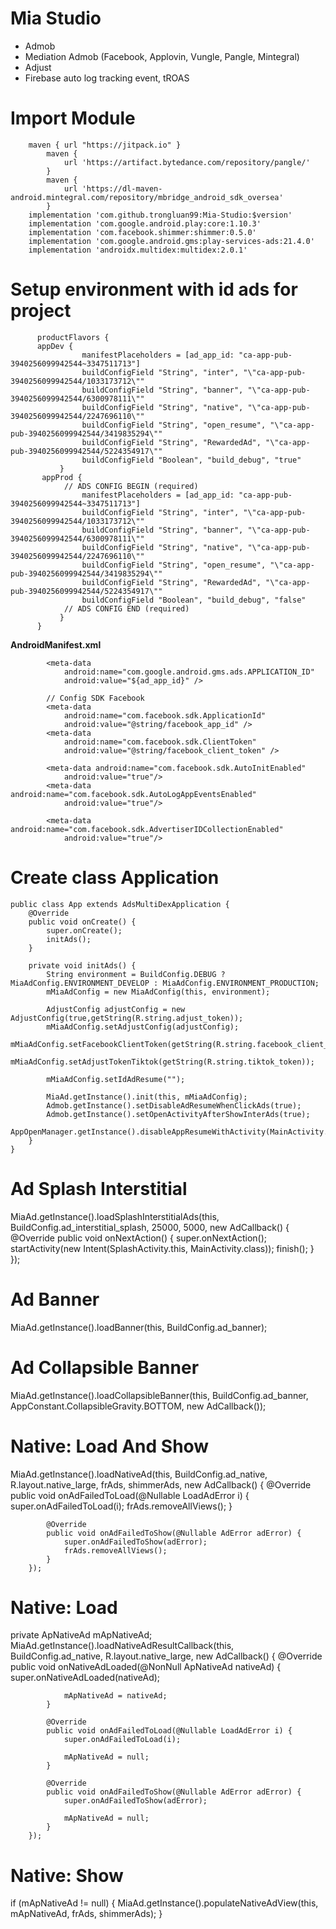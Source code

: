 # Mia Studio
- Admob
- Mediation Admob (Facebook, Applovin, Vungle, Pangle, Mintegral)
- Adjust
- Firebase auto log tracking event, tROAS
# Import Module
~~~
    maven { url "https://jitpack.io" }
        maven {
            url 'https://artifact.bytedance.com/repository/pangle/'
        }
        maven {
            url 'https://dl-maven-android.mintegral.com/repository/mbridge_android_sdk_oversea'
        }
    implementation 'com.github.trongluan99:Mia-Studio:$version'
    implementation 'com.google.android.play:core:1.10.3'
    implementation 'com.facebook.shimmer:shimmer:0.5.0'
    implementation 'com.google.android.gms:play-services-ads:21.4.0'
    implementation 'androidx.multidex:multidex:2.0.1'
~~~
# Setup environment with id ads for project
~~~    
      productFlavors {
      appDev {
                manifestPlaceholders = [ad_app_id: "ca-app-pub-3940256099942544~3347511713"]
                buildConfigField "String", "inter", "\"ca-app-pub-3940256099942544/1033173712\""
                buildConfigField "String", "banner", "\"ca-app-pub-3940256099942544/6300978111\""
                buildConfigField "String", "native", "\"ca-app-pub-3940256099942544/2247696110\""
                buildConfigField "String", "open_resume", "\"ca-app-pub-3940256099942544/3419835294\""
                buildConfigField "String", "RewardedAd", "\"ca-app-pub-3940256099942544/5224354917\""
                buildConfigField "Boolean", "build_debug", "true"
           }
       appProd {
            // ADS CONFIG BEGIN (required)
                manifestPlaceholders = [ad_app_id: "ca-app-pub-3940256099942544~3347511713"]
                buildConfigField "String", "inter", "\"ca-app-pub-3940256099942544/1033173712\""
                buildConfigField "String", "banner", "\"ca-app-pub-3940256099942544/6300978111\""
                buildConfigField "String", "native", "\"ca-app-pub-3940256099942544/2247696110\""
                buildConfigField "String", "open_resume", "\"ca-app-pub-3940256099942544/3419835294\""
                buildConfigField "String", "RewardedAd", "\"ca-app-pub-3940256099942544/5224354917\""
                buildConfigField "Boolean", "build_debug", "false"
            // ADS CONFIG END (required)
           }
      }
~~~
**AndroidManifest.xml**
~~~
        <meta-data
            android:name="com.google.android.gms.ads.APPLICATION_ID"
            android:value="${ad_app_id}" />

        // Config SDK Facebook
        <meta-data
            android:name="com.facebook.sdk.ApplicationId"
            android:value="@string/facebook_app_id" />
        <meta-data
            android:name="com.facebook.sdk.ClientToken"
            android:value="@string/facebook_client_token" />

        <meta-data android:name="com.facebook.sdk.AutoInitEnabled"
            android:value="true"/>
        <meta-data android:name="com.facebook.sdk.AutoLogAppEventsEnabled"
            android:value="true"/>

        <meta-data android:name="com.facebook.sdk.AdvertiserIDCollectionEnabled"
            android:value="true"/>
~~~

# Create class Application
~~~
public class App extends AdsMultiDexApplication {
    @Override
    public void onCreate() {
        super.onCreate();
        initAds();
    }

    private void initAds() {
        String environment = BuildConfig.DEBUG ? MiaAdConfig.ENVIRONMENT_DEVELOP : MiaAdConfig.ENVIRONMENT_PRODUCTION;
        mMiaAdConfig = new MiaAdConfig(this, environment);

        AdjustConfig adjustConfig = new AdjustConfig(true,getString(R.string.adjust_token));
        mMiaAdConfig.setAdjustConfig(adjustConfig);
        mMiaAdConfig.setFacebookClientToken(getString(R.string.facebook_client_token));
        mMiaAdConfig.setAdjustTokenTiktok(getString(R.string.tiktok_token));

        mMiaAdConfig.setIdAdResume("");

        MiaAd.getInstance().init(this, mMiaAdConfig);
        Admob.getInstance().setDisableAdResumeWhenClickAds(true);
        Admob.getInstance().setOpenActivityAfterShowInterAds(true);
        AppOpenManager.getInstance().disableAppResumeWithActivity(MainActivity.class);
    }
}
~~~

# Ad Splash Interstitial
MiaAd.getInstance().loadSplashInterstitialAds(this, BuildConfig.ad_interstitial_splash, 25000, 5000, new AdCallback() {
            @Override
            public void onNextAction() {
                super.onNextAction();
                startActivity(new Intent(SplashActivity.this, MainActivity.class));
                finish();
            }
        });

# Ad Banner
MiaAd.getInstance().loadBanner(this, BuildConfig.ad_banner);

# Ad Collapsible Banner
MiaAd.getInstance().loadCollapsibleBanner(this, BuildConfig.ad_banner, AppConstant.CollapsibleGravity.BOTTOM, new AdCallback());

# Native: Load And Show
MiaAd.getInstance().loadNativeAd(this, BuildConfig.ad_native, R.layout.native_large, frAds, shimmerAds, new AdCallback() {
            @Override
            public void onAdFailedToLoad(@Nullable LoadAdError i) {
                super.onAdFailedToLoad(i);
                frAds.removeAllViews();
            }

            @Override
            public void onAdFailedToShow(@Nullable AdError adError) {
                super.onAdFailedToShow(adError);
                frAds.removeAllViews();
            }
        });

# Native: Load
private ApNativeAd mApNativeAd;
MiaAd.getInstance().loadNativeAdResultCallback(this, BuildConfig.ad_native, R.layout.native_large, new AdCallback() {
            @Override
            public void onNativeAdLoaded(@NonNull ApNativeAd nativeAd) {
                super.onNativeAdLoaded(nativeAd);

                mApNativeAd = nativeAd;
            }

            @Override
            public void onAdFailedToLoad(@Nullable LoadAdError i) {
                super.onAdFailedToLoad(i);

                mApNativeAd = null;
            }

            @Override
            public void onAdFailedToShow(@Nullable AdError adError) {
                super.onAdFailedToShow(adError);

                mApNativeAd = null;
            }
        });

# Native: Show
if (mApNativeAd != null) {
            MiaAd.getInstance().populateNativeAdView(this, mApNativeAd, frAds, shimmerAds);
        }























